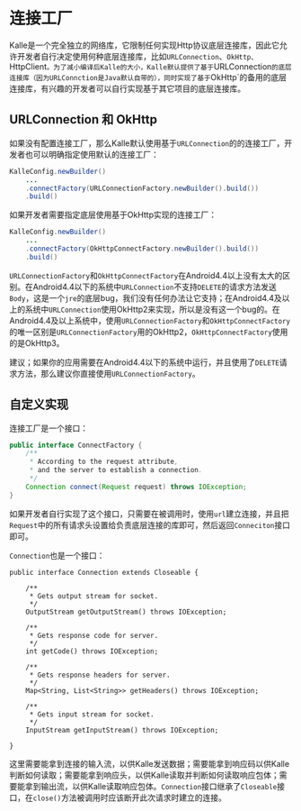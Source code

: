 # 连接工厂

Kalle是一个完全独立的网络库，它限制任何实现Http协议底层连接库，因此它允许开发者自行决定使用何种底层连接库，比如`URLConnection`、`OkHttp、`HttpClient`。为了减小编译后Kalle的大小，Kalle默认提供了基于`URLConnection`的底层连接库（因为URLConnction是Java默认自带的），同时实现了基于`OkHttp`的备用的底层连接库，有兴趣的开发者可以自行实现基于其它项目的底层连接库。

## URLConnection 和 OkHttp
如果没有配置连接工厂，那么Kalle默认使用基于`URLConnection`的的连接工厂，开发者也可以明确指定使用默认的连接工厂：
```java
KalleConfig.newBuilder()
    ...
    .connectFactory(URLConnectionFactory.newBuilder().build())
    .build()
```

如果开发者需要指定底层使用基于OkHttp实现的连接工厂：
```java
KalleConfig.newBuilder()
    ...
    .connectFactory(OkHttpConnectFactory.newBuilder().build())
    .build()
```

`URLConnectionFactory`和`OkHttpConnectFactory`在Android4.4以上没有太大的区别。在Android4.4以下的系统中`URLConnection`不支持`DELETE`的请求方法发送`Body`，这是一个`jre`的底层bug，我们没有任何办法让它支持；在Android4.4及以上的系统中`URLConnection`使用OkHttp2来实现，所以是没有这一个bug的。在Android4.4及以上系统中，使用`URLConnectionFactory`和`OkHttpConnectFactory`的唯一区别是`URLConnectionFactory`用的OkHttp2，`OkHttpConnectFactory`使用的是OkHttp3。  

建议；如果你的应用需要在Android4.4以下的系统中运行，并且使用了`DELETE`请求方法，那么建议你直接使用`URLConnectionFactory`。

## 自定义实现
连接工厂是一个接口：
```java
public interface ConnectFactory {
    /**
     * According to the request attribute,
     * and the server to establish a connection.
     */
    Connection connect(Request request) throws IOException;
}
```

如果开发者自行实现了这个接口，只需要在被调用时，使用`url`建立连接，并且把`Request`中的所有请求头设置给负责底层连接的库即可，然后返回`Conneciton`接口即可。

`Connection`也是一个接口：
```
public interface Connection extends Closeable {

    /**
     * Gets output stream for socket.
     */
    OutputStream getOutputStream() throws IOException;

    /**
     * Gets response code for server.
     */
    int getCode() throws IOException;

    /**
     * Gets response headers for server.
     */
    Map<String, List<String>> getHeaders() throws IOException;

    /**
     * Gets input stream for socket.
     */
    InputStream getInputStream() throws IOException;

}
```

这里需要能拿到连接的输入流，以供Kalle发送数据；需要能拿到响应码以供Kalle判断如何读取；需要能拿到响应头，以供Kalle读取并判断如何读取响应包体；需要能拿到输出流，以供Kalle读取响应包体。`Connection`接口继承了`Closeable`接口，在`close()`方法被调用时应该断开此次请求时建立的连接。